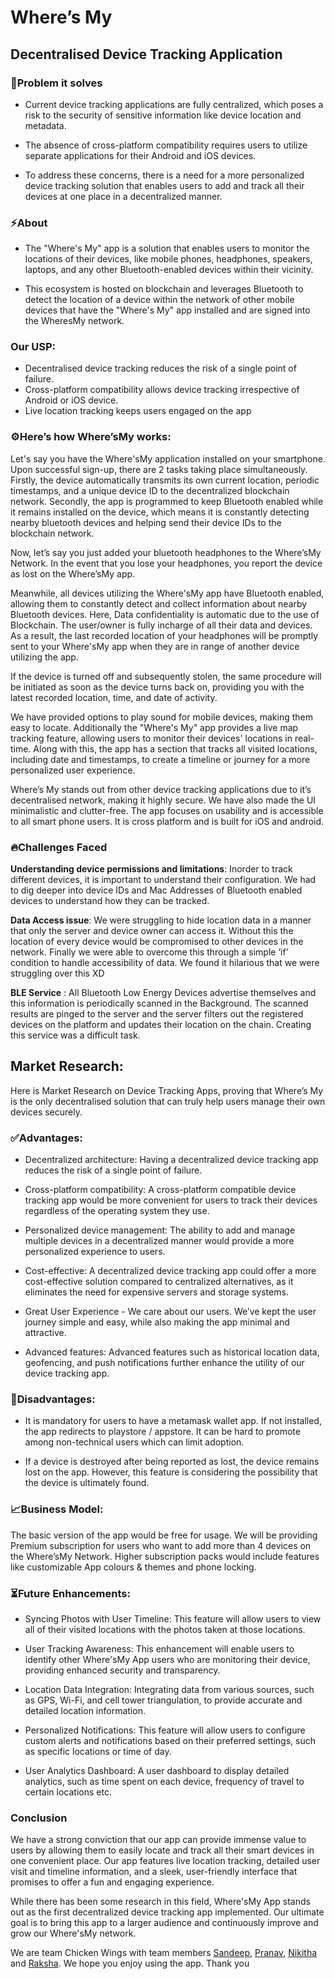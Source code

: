 # Where’s My
## Decentralised Device Tracking Application

### 🎯Problem it solves

- Current device tracking applications are fully centralized, which poses a risk to the security of sensitive information like device location and metadata.

- The absence of cross-platform compatibility requires users to utilize separate applications for their Android and iOS devices.

- To address these concerns, there is a need for a more personalized device tracking solution that enables users to add and track all their devices at one place in a decentralized manner.

### ⚡About
- The "Where's My" app is a solution that enables users to monitor the locations of their devices, like mobile phones, headphones, speakers, laptops, and any other Bluetooth-enabled devices within their vicinity. 

- This ecosystem is hosted on blockchain and leverages Bluetooth to detect the location of a device within the network of other mobile devices that have the "Where's My" app installed and are signed into the WheresMy network. 

### Our USP:
- Decentralised device tracking reduces the risk of a single point of failure.
- Cross-platform compatibility allows device tracking irrespective of Android or iOS device.
- Live location tracking keeps users engaged on the app



### ⚙️Here’s how Where’sMy works:

Let's say you have the Where'sMy application installed on your smartphone. Upon successful sign-up, there are 2 tasks taking place simultaneously. Firstly, the device automatically transmits its own current location, periodic timestamps, and a unique device ID to the decentralized blockchain network. Secondly, the app is programmed to keep Bluetooth enabled while it remains installed on the device, which means it is constantly detecting nearby bluetooth devices and helping send their device IDs to the blockchain network.

Now, let’s say you just added your bluetooth headphones to the Where’sMy Network. In the event that you lose your headphones, you report the device as lost on the Where’sMy app. 

Meanwhile, all devices utilizing the Where'sMy app have Bluetooth enabled, allowing them to constantly detect and collect information about nearby Bluetooth devices. Here, Data confidentiality is automatic due to the use of Blockchain. The user/owner is fully incharge of all their data and devices. As a result, the last recorded location of your headphones will be promptly sent to your Where'sMy app when they are in range of another device utilizing the app.

If the device is turned off and subsequently stolen, the same procedure will be initiated as soon as the device turns back on, providing you with the latest recorded location, time, and date of activity.


We have provided options to play sound for mobile devices, making them easy to locate. Additionally the "Where's My" app provides a live map tracking feature, allowing users to monitor their devices' locations in real-time. Along with this, the app has a section that tracks all visited locations, including date and timestamps, to create a timeline or journey for a more personalized user experience.

Where’s My stands out from other device tracking applications due to it’s decentralised network, making it highly secure. We have also made the UI minimalistic and clutter-free. The app focuses on usability and is accessible to all smart phone users. It is cross platform and is built for iOS and android.

### 🔥Challenges Faced
**Understanding device permissions and limitations**: Inorder to track different devices, it is important to understand their configuration. We had to dig deeper into device IDs and Mac Addresses of Bluetooth enabled devices to understand how they can be tracked.

**Data Access issue**: We were struggling to hide location data in a manner that only the server and device owner can access it. Without this the location of every device would be compromised to other devices in the network. Finally we were able to overcome this through a simple ‘if’ condition to handle accessibility of data. We found it hilarious that we were struggling over this XD

**BLE Service** : All Bluetooth Low Energy Devices advertise themselves and this information is periodically scanned in the Background. The scanned results are pinged to the server and the server filters out the registered devices on the platform and updates their location on the chain. Creating this service was a difficult task.



## Market Research:
Here is Market Research on Device Tracking Apps, proving that Where’s My is the only decentralised solution that can truly help users manage their own devices securely.

### ✅Advantages:

- Decentralized architecture: Having a decentralized device tracking app reduces the risk of a single point of failure.

- Cross-platform compatibility: A cross-platform compatible device tracking app would be more convenient for users to track their devices regardless of the operating system they use.

- Personalized device management: The ability to add and manage multiple devices in a decentralized manner would provide a more personalized experience to users.

- Cost-effective: A decentralized device tracking app could offer a more cost-effective solution compared to centralized alternatives, as it eliminates the need for expensive servers and storage systems.

- Great User Experience - We care about our users. We’ve kept the user journey simple and easy, while also making the app minimal and attractive.

- Advanced features: Advanced features such as historical location data, geofencing, and push notifications further enhance the utility of our device tracking app.


### 👀Disadvantages:
- It is mandatory for users to have a metamask wallet app. If not installed, the app redirects to playstore / appstore. It can be hard to promote among non-technical users which can limit adoption.

- If a device is destroyed after being reported as lost, the device remains lost on the app. However, this feature is considering the possibility that the device is ultimately found.

### 📈Business Model:
The basic version of the app would be free for usage. We will be providing Premium subscription for users who want to add more than 4 devices on the Where’sMy Network.
Higher subscription packs would include features like customizable App colours & themes and phone locking.


### ⏳Future Enhancements:

- Syncing Photos with User Timeline: This feature will allow users to view all of their visited locations with the photos taken at those locations.

- User Tracking Awareness: This enhancement will enable users to identify other Where'sMy App users who are monitoring their device, providing enhanced security and transparency.

- Location Data Integration: Integrating data from various sources, such as GPS, Wi-Fi, and cell tower triangulation, to provide accurate and detailed location information.

- Personalized Notifications: This feature will allow users to configure custom alerts and notifications based on their preferred settings, such as specific locations or time of day.

- User Analytics Dashboard: A user dashboard to display detailed analytics, such as time spent on each device, frequency of travel to certain locations etc.


### Conclusion

We have a strong conviction that our app can provide immense value to users by allowing them to easily locate and track all their smart devices in one convenient place. Our app features live location tracking, detailed user visit and timeline information, and a sleek, user-friendly interface that promises to offer a fun and engaging experience.

While there has been some research in this field, Where'sMy App stands out as the first decentralized device tracking app implemented. Our ultimate goal is to bring this app to a larger audience and continuously improve and grow our Where'sMy network.

We are team Chicken Wings with team members [Sandeep](http://github.com/thisissandeepkumar), [Pranav](https://github.com/pranavms13), [Nikitha](https://github.com/NikithaM26) and [Raksha](https://github.com/raksha-s). We hope you enjoy using the app. Thank you
